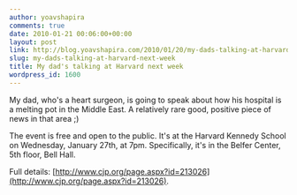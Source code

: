 ```yaml
---
author: yoavshapira
comments: true
date: 2010-01-21 00:06:00+00:00
layout: post
link: http://blog.yoavshapira.com/2010/01/20/my-dads-talking-at-harvard-next-week/
slug: my-dads-talking-at-harvard-next-week
title: My dad's talking at Harvard next week
wordpress_id: 1600
---
```


My dad, who's a heart surgeon, is going to speak about how his hospital is a melting pot in the Middle East.  A relatively rare good, positive piece of news in that area ;)

  


The event is free and open to the public.  It's at the Harvard Kennedy School on Wednesday, January 27th, at 7pm.  Specifically, it's in the Belfer Center, 5th floor, Bell Hall.

  


Full details: [http://www.cjp.org/page.aspx?id=213026](http://www.cjp.org/page.aspx?id=213026).

  

